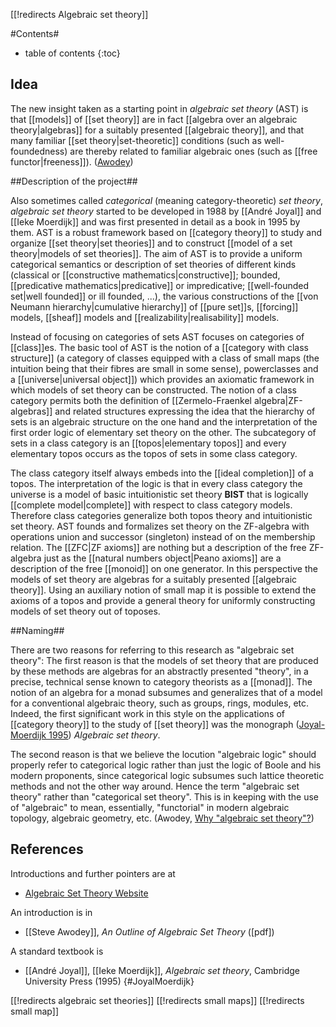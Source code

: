 [[!redirects Algebraic set theory]]

#Contents#
* table of contents
{:toc}

## Idea

The new insight taken as a starting point in _algebraic set theory_ (AST) is that [[models]] of [[set theory]] are in fact [[algebra over an algebraic theory|algebras]] for a suitably presented [[algebraic theory]], and that many familiar [[set theory|set-theoretic]] conditions (such as well-foundedness) are thereby related to familiar algebraic ones (such as [[free functor|freeness]]). ([Awodey](#Awodey))


##Description of the project##

Also sometimes called _categorical_ (meaning category-theoretic) _set theory_, _algebraic set theory_ started to be developed in 1988 by [[André Joyal]] and [[Ieke Moerdijk]] and was first presented in detail as a book in 1995 by them. AST is a robust framework based on [[category theory]] to study and organize [[set theory|set theories]] and to construct [[model of a set theory|models of set theories]]. The aim of AST is to provide a uniform categorical semantics or description of set theories of different kinds (classical or [[constructive mathematics|constructive]]; bounded, [[predicative mathematics|predicative]] or impredicative; [[well-founded set|well founded]] or ill founded, ...), the various constructions of the [[von Neumann hierarchy|cumulative hierarchy]] of [[pure set]]s, [[forcing]] models, [[sheaf]] models and [[realizability|realisability]] models.

Instead of focusing on categories of sets AST focuses on categories of [[class]]es. The basic tool of AST is the notion of a [[category with class structure]] (a category of classes equipped with a class of small maps (the intuition being that their fibres are small in some sense), powerclasses and a [[universe|universal object]]) which provides an axiomatic framework in which models of set theory can be constructed. The notion of a class category permits both the definition of [[Zermelo-Fraenkel algebra|ZF-algebras]] and related structures expressing the idea that the hierarchy of sets is an algebraic structure on the one hand and the interpretation of the first order logic of elementary set theory on the other. The subcategory of sets in a class category is an [[topos|elementary topos]] and every elementary topos occurs as the topos of sets in some class category.

The class category itself always embeds into the [[ideal completion]] of a topos. The interpretation of the logic is that in every class category the universe is a model of basic intuitionistic set theory $\mathbf{BIST}$ that is logically [[complete model|complete]] with respect to class category models. Therefore class categories generalize both topos theory and intuitionistic set theory. AST founds and formalizes set theory on the ZF-algebra with operations union and successor (singleton) instead of on the membership relation. The [[ZFC|ZF axioms]] are nothing but a description of the free ZF-algebra just as the [[natural numbers object|Peano axioms]] are a description of the free [[monoid]] on one generator. In this perspective the models of set theory are algebras for a suitably presented [[algebraic theory]]. Using an auxiliary notion of small map it is possible to extend the axioms of a topos and provide a general theory for uniformly constructing models of set theory out of toposes.


##Naming##

There are two reasons for referring to this research as "algebraic set theory": The first reason is that the models of set theory that are produced by these methods are algebras for an abstractly presented "theory", in a precise, technical sense known to category theorists as a [[monad]]. The notion of an algebra for a monad subsumes and generalizes that of a model for a conventional algebraic theory, such as groups, rings, modules, etc. Indeed, the first significant work in this style on the applications of [[category theory]] to the study of [[set theory]] was the monograph ([Joyal-Moerdijk 1995](#JoyalMoerdijk)) _Algebraic set theory_. 

The second reason is that we believe the locution "algebraic logic" should properly refer to categorical logic rather than just the logic of Boole and his modern proponents, since categorical logic subsumes such lattice theoretic methods and not the other way around. Hence the term "algebraic set theory" rather than "categorical set theory". This is in keeping with the use of "algebraic" to mean, essentially, "functorial" in modern algebraic topology, algebraic geometry, etc. (Awodey, [Why "algebraic set theory"?](http://www.phil.cmu.edu/projects/ast/whyast.html))



## References

Introductions and further pointers are at

* [Algebraic Set Theory Website](http://www.phil.cmu.edu/projects/ast/index.html)

An introduction is in 

* [[Steve Awodey]], _An Outline of Algebraic Set Theory_ ([pdf])

A standard textbook is

* [[André Joyal]], [[Ieke Moerdijk]], _Algebraic set theory_, Cambridge University Press (1995)
 {#JoyalMoerdijk}

[[!redirects algebraic set theories]]
[[!redirects small maps]]
[[!redirects small map]]

